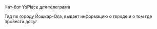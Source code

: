 Чат-бот YoPlace для телеграма

Гид по городу Йошкар-Ола, выдает информацию о городе и о том где провести досуг
